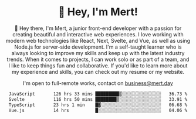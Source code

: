 <div align="center">
  <h1 align="center">👋 Hey, I'm Mert! </h1>
<p>
 🎉 Hey there, I'm Mert, a junior front-end developer with a passion for creating beautiful and interactive web experiences. I love working with modern web technologies like React, Next, Svelte, and Vue, as well as using Node.js for server-side development. I'm a self-taught learner who is always looking to improve my skills and keep up with the latest industry trends. When it comes to projects, I can work solo or as part of a team, and I like to keep things fun and collaborative. If you'd like to learn more about my experience and skills, you can check out my resume or my website.
</p>

  I'm open to full-remote works, contact on [business@mert.day](mailto:business@mert.day) 
  
<!--START_SECTION:waka-->

```txt
JavaScript       126 hrs 33 mins █████████▒░░░░░░░░░░░░░░░   36.73 %
Svelte           116 hrs 50 mins ████████▒░░░░░░░░░░░░░░░░   33.91 %
TypeScript       23 hrs 1 min    █▓░░░░░░░░░░░░░░░░░░░░░░░   06.68 %
Vue.js           14 hrs          █░░░░░░░░░░░░░░░░░░░░░░░░   04.06 %
```

<!--END_SECTION:waka-->
